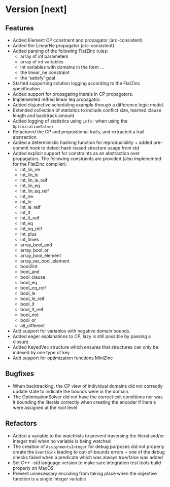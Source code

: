 # Version [next]

## Features

* Added Element CP constraint and propagator (arc-consistent)
* Added the LinearNe propagator (arc-consistent)
* Added parsing of the following FlatZinc rules:
  * array of int parameters
  * array of int variables
  * int variables with domains in the form <int-literal>..<int-literal>.
  * the linear_ne constraint
  * the 'satisfy' goal
* Started supporting solution logging according to the FlatZinc specification
* Added support for propagating literals in CP propagators.
* Implemented reified linear leq propagator.
* Added disjunctive scheduling example through a difference logic model.
* Extended collection of statistics to include conflict size, learned clause length and backtrack amount
* Added logging of statistics using `info!` when using the `OptimisationSolver` 
* Refactored the CP and propositional trails, and extracted a trail abstraction.
* Added a deterministic hashing function for reproducibility + added pre-commit hook to detect hash-based structure usage from std
* Added explicit support for constraints as an abstraction over propagators. The 
  following constraints are provided (also implemented for the FlatZinc compiler):
  * int_lin_ne
  * int_lin_le
  * int_lin_le_reif
  * int_lin_eq
  * int_lin_eq_reif
  * int_ne
  * int_le
  * int_le_reif
  * int_lt
  * int_lt_reif
  * int_eq
  * int_eq_reif
  * int_plus
  * int_times
  * array_bool_and
  * array_bool_or
  * array_bool_element
  * array_var_bool_element
  * bool2int
  * bool_and
  * bool_clause
  * bool_eq
  * bool_eq_reif
  * bool_le
  * bool_le_reif
  * bool_lt
  * bool_lt_reif
  * bool_not
  * bool_or
  * all_different
* Add support for variables with negative domain bounds.
* Added eager explanations to CP, lazy is still possible by passing a closure.
* Added KeyedVec structure which ensures that structures can only be indexed by one type of key
* Add support for optimization functions MiniZinc

## Bugfixes

* When backtracking, the CP view of individual domains did not correctly update 
state to indicate the bounds were in the domain.
* The OptimisationSolver did not have the correct exit conditions nor was it bounding the literals correctly when creating the encoder if literals were assigned at the root level

## Refactors
* Added a variable to the watchlists to prevent traversing the literal and/or integer trail when no variable is being watched
* The creation of `AssignmentsInteger` for debug purposes did not properly create the `EventSink` leading to out-of-bounds errors + one of the debug checks failed when a predicate which was always true/false was added
* Set C++ -std language version to make sure integration test tools build properly on MacOS
* Prevent unnecessary encoding from taking place when the objective function is a single integer variable
